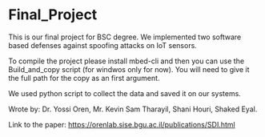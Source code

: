 # Final_Project

This is our final project for BSC degree. We implemented two software based defenses against spoofing attacks on IoT sensors.

To compile the project please install mbed-cli and then you can use the Build_and_copy script (for windwos only for now).
You will need to give it the full path for the copy as an first argument.

We used python script to collect the data and saved it on our systems.


Wrote by: Dr. Yossi Oren, Mr. Kevin Sam Tharayil, Shani Houri, Shaked Eyal. 

Link to the paper: https://orenlab.sise.bgu.ac.il/publications/SDI.html



